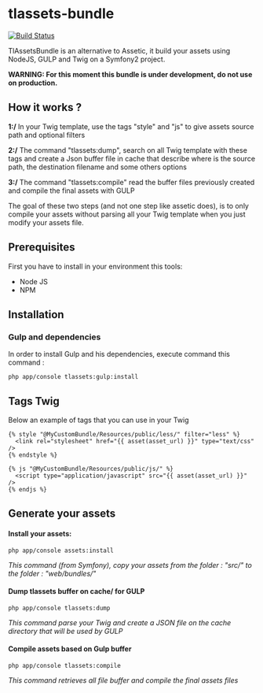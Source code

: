 tlassets-bundle
===============

[![Build Status](https://travis-ci.org/electrotiti/tlassets-bundle.svg?branch=master)](https://travis-ci.org/electrotiti/tlassets-bundle)

TlAssetsBundle is an alternative to Assetic, it build your assets using NodeJS, GULP and Twig on a Symfony2 project.

__WARNING: For this moment this bundle is under development, do not use on production.__

## How it works ?
__1:/__ In your Twig template, use the tags "style" and "js" to give assets source path and optional filters

__2:/__ The command "tlassets:dump", search on all Twig template with these tags and create a Json buffer file in cache that describe where is the source path, the destination filename and some others options

__3:/__ The command "tlassets:compile" read the buffer files previously created and compile the final assets with GULP

The goal of these two steps (and not one step like assetic does), is to only compile your assets without parsing all your Twig template when you just modify your assets file.


## Prerequisites
First you have to install in your environment this tools: 
   * Node JS 
   * NPM 

## Installation

### Gulp and dependencies
In order to install Gulp and his dependencies, execute command this command :
````
php app/console tlassets:gulp:install
````
## Tags Twig

Below an example of tags that you can use in your Twig

```` Twig
{% style "@MyCustomBundle/Resources/public/less/" filter="less" %}
  <link rel="stylesheet" href="{{ asset(asset_url) }}" type="text/css" />
{% endstyle %}

{% js "@MyCustomBundle/Resources/public/js/" %}
  <script type="application/javascript" src="{{ asset(asset_url) }}" />
{% endjs %}

````

## Generate your assets

#### Install your assets:

````
php app/console assets:install
````
_This command (from Symfony), copy your assets from the folder : "src/" to the folder : "web/bundles/"_


#### Dump tlassets buffer on cache/ for GULP
````
php app/console tlassets:dump
````
_This command parse your Twig and create a JSON file on the cache directory that will be used by GULP_

#### Compile assets based on Gulp buffer
````
php app/console tlassets:compile
````
_This command retrieves all file buffer and compile the final assets files_
